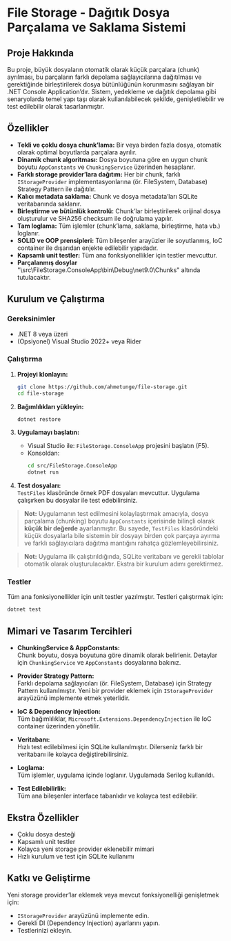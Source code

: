 # File Storage - Dağıtık Dosya Parçalama ve Saklama Sistemi

## Proje Hakkında

Bu proje, büyük dosyaların otomatik olarak küçük parçalara (chunk) ayrılması, bu parçaların farklı depolama sağlayıcılarına dağıtılması ve gerektiğinde birleştirilerek dosya bütünlüğünün korunmasını sağlayan bir .NET Console Application’dır. Sistem, yedekleme ve dağıtık depolama gibi senaryolarda temel yapı taşı olarak kullanılabilecek şekilde, genişletilebilir ve test edilebilir olarak tasarlanmıştır.

## Özellikler

- **Tekli ve çoklu dosya chunk’lama:** Bir veya birden fazla dosya, otomatik olarak optimal boyutlarda parçalara ayrılır.
- **Dinamik chunk algoritması:** Dosya boyutuna göre en uygun chunk boyutu `AppConstants` ve `ChunkingService` üzerinden hesaplanır.
- **Farklı storage provider’lara dağıtım:** Her bir chunk, farklı `IStorageProvider` implementasyonlarına (ör. FileSystem, Database) Strategy Pattern ile dağıtılır.
- **Kalıcı metadata saklama:** Chunk ve dosya metadata’ları SQLite veritabanında saklanır.
- **Birleştirme ve bütünlük kontrolü:** Chunk’lar birleştirilerek orijinal dosya oluşturulur ve SHA256 checksum ile doğrulama yapılır.
- **Tam loglama:** Tüm işlemler (chunk’lama, saklama, birleştirme, hata vb.) loglanır.
- **SOLID ve OOP prensipleri:** Tüm bileşenler arayüzler ile soyutlanmış, IoC container ile dışarıdan enjekte edilebilir yapıdadır.
- **Kapsamlı unit testler:** Tüm ana fonksiyonellikler için testler mevcuttur.
- **Parçalanmış dosylar** "\src\FileStorage.ConsoleApp\bin\Debug\net9.0\Chunks" altında tutulacaktır.

## Kurulum ve Çalıştırma

### Gereksinimler

- .NET 8 veya üzeri
- (Opsiyonel) Visual Studio 2022+ veya Rider

### Çalıştırma

1. **Projeyi klonlayın:**

   ```sh
   git clone https://github.com/ahmetunge/file-storage.git
   cd file-storage
   ```

2. **Bağımlılıkları yükleyin:**

   ```sh
   dotnet restore
   ```

3. **Uygulamayı başlatın:**

   - Visual Studio ile: `FileStorage.ConsoleApp` projesini başlatın (F5).
   - Konsoldan:
     ```sh
     cd src/FileStorage.ConsoleApp
     dotnet run
     ```

4. **Test dosyaları:**  
   `TestFiles` klasöründe örnek PDF dosyaları mevcuttur. Uygulama çalışırken bu dosyalar ile test edebilirsiniz.
> **Not:** Uygulamanın test edilmesini kolaylaştırmak amacıyla, dosya parçalama (chunking) boyutu `AppConstants` içerisinde bilinçli olarak **küçük bir değerde** ayarlanmıştır. Bu sayede, `TestFiles` klasöründeki küçük dosyalarla bile sistemin bir dosyayı birden çok parçaya ayırma ve farklı sağlayıcılara dağıtma mantığını rahatça gözlemleyebilirsiniz.
   
> **Not:** Uygulama ilk çalıştırıldığında, SQLite veritabanı ve gerekli tablolar otomatik olarak oluşturulacaktır. Ekstra bir kurulum adımı gerektirmez.

### Testler

Tüm ana fonksiyonellikler için unit testler yazılmıştır. Testleri çalıştırmak için:

```sh
dotnet test
```

## Mimari ve Tasarım Tercihleri

- **ChunkingService & AppConstants:**  
  Chunk boyutu, dosya boyutuna göre dinamik olarak belirlenir. Detaylar için `ChunkingService` ve `AppConstants` dosyalarına bakınız.

- **Provider Strategy Pattern:**  
  Farklı depolama sağlayıcıları (ör. FileSystem, Database) için Strategy Pattern kullanılmıştır. Yeni bir provider eklemek için `IStorageProvider` arayüzünü implemente etmek yeterlidir.

- **IoC & Dependency Injection:**  
  Tüm bağımlılıklar, `Microsoft.Extensions.DependencyInjection` ile IoC container üzerinden yönetilir.

- **Veritabanı:**  
  Hızlı test edilebilmesi için SQLite kullanılmıştır. Dilerseniz farklı bir veritabanı ile kolayca değiştirebilirsiniz.

- **Loglama:**  
  Tüm işlemler, uygulama içinde loglanır. Uygulamada Serilog kullanıldı.

- **Test Edilebilirlik:**  
  Tüm ana bileşenler interface tabanlıdır ve kolayca test edilebilir.

## Ekstra Özellikler

- Çoklu dosya desteği
- Kapsamlı unit testler
- Kolayca yeni storage provider eklenebilir mimari
- Hızlı kurulum ve test için SQLite kullanımı

## Katkı ve Geliştirme

Yeni storage provider’lar eklemek veya mevcut fonksiyonelliği genişletmek için:

- `IStorageProvider` arayüzünü implemente edin.
- Gerekli DI (Dependency Injection) ayarlarını yapın.
- Testlerinizi ekleyin.
